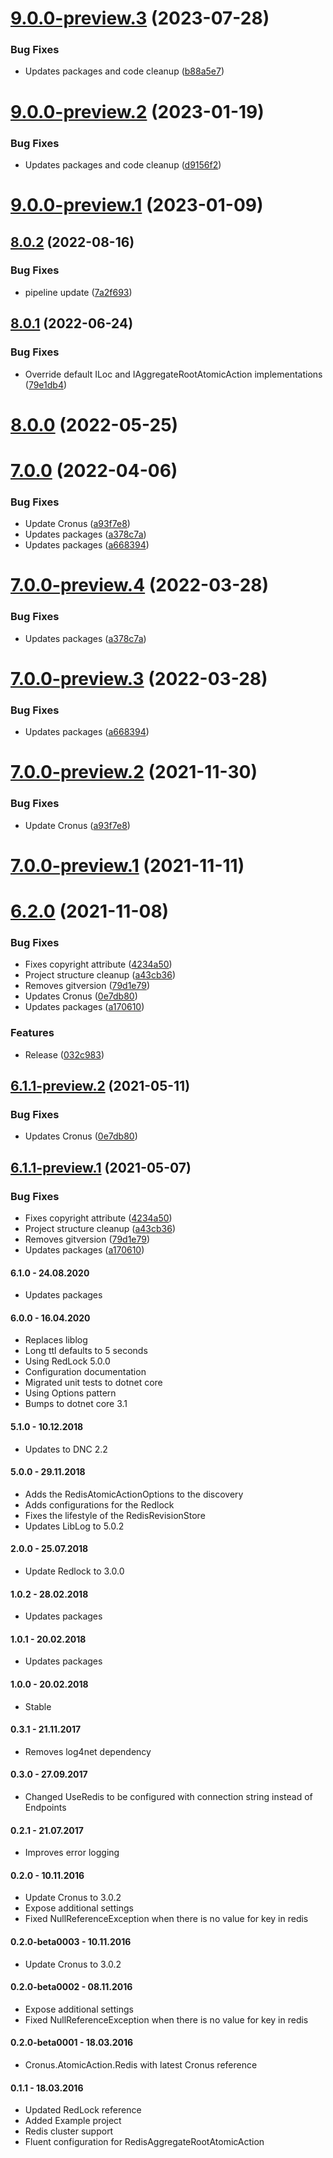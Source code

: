 # [9.0.0-preview.3](https://github.com/Elders/Cronus.AtomicAction.Redis/compare/v9.0.0-preview.2...v9.0.0-preview.3) (2023-07-28)


### Bug Fixes

* Updates packages and code cleanup ([b88a5e7](https://github.com/Elders/Cronus.AtomicAction.Redis/commit/b88a5e7a88068b3649114c33628cf6529af35851))

# [9.0.0-preview.2](https://github.com/Elders/Cronus.AtomicAction.Redis/compare/v9.0.0-preview.1...v9.0.0-preview.2) (2023-01-19)


### Bug Fixes

* Updates packages and code cleanup ([d9156f2](https://github.com/Elders/Cronus.AtomicAction.Redis/commit/d9156f2217cb9ef8144ca3437ef479f3fc8120f7))

# [9.0.0-preview.1](https://github.com/Elders/Cronus.AtomicAction.Redis/compare/v8.0.2...v9.0.0-preview.1) (2023-01-09)

## [8.0.2](https://github.com/Elders/Cronus.AtomicAction.Redis/compare/v8.0.1...v8.0.2) (2022-08-16)


### Bug Fixes

* pipeline update ([7a2f693](https://github.com/Elders/Cronus.AtomicAction.Redis/commit/7a2f69327a7fe993a36cab75f207a60be6293b36))

## [8.0.1](https://github.com/Elders/Cronus.AtomicAction.Redis/compare/v8.0.0...v8.0.1) (2022-06-24)


### Bug Fixes

* Override default ILoc and IAggregateRootAtomicAction implementations ([79e1db4](https://github.com/Elders/Cronus.AtomicAction.Redis/commit/79e1db41c8e048ecc2c32ec025c7ed85b22ebea6))

# [8.0.0](https://github.com/Elders/Cronus.AtomicAction.Redis/compare/v7.0.0...v8.0.0) (2022-05-25)

# [7.0.0](https://github.com/Elders/Cronus.AtomicAction.Redis/compare/v6.2.0...v7.0.0) (2022-04-06)


### Bug Fixes

* Update Cronus ([a93f7e8](https://github.com/Elders/Cronus.AtomicAction.Redis/commit/a93f7e86851ec34b3a4457bbdd0e7383f32cc1a7))
* Updates packages ([a378c7a](https://github.com/Elders/Cronus.AtomicAction.Redis/commit/a378c7a2a4afcf6501bd10f6882d8f393f328d09))
* Updates packages ([a668394](https://github.com/Elders/Cronus.AtomicAction.Redis/commit/a6683947708a3238d93da50e941e5d815acfb56a))

# [7.0.0-preview.4](https://github.com/Elders/Cronus.AtomicAction.Redis/compare/v7.0.0-preview.3...v7.0.0-preview.4) (2022-03-28)


### Bug Fixes

* Updates packages ([a378c7a](https://github.com/Elders/Cronus.AtomicAction.Redis/commit/a378c7a2a4afcf6501bd10f6882d8f393f328d09))

# [7.0.0-preview.3](https://github.com/Elders/Cronus.AtomicAction.Redis/compare/v7.0.0-preview.2...v7.0.0-preview.3) (2022-03-28)


### Bug Fixes

* Updates packages ([a668394](https://github.com/Elders/Cronus.AtomicAction.Redis/commit/a6683947708a3238d93da50e941e5d815acfb56a))

# [7.0.0-preview.2](https://github.com/Elders/Cronus.AtomicAction.Redis/compare/v7.0.0-preview.1...v7.0.0-preview.2) (2021-11-30)


### Bug Fixes

* Update Cronus ([a93f7e8](https://github.com/Elders/Cronus.AtomicAction.Redis/commit/a93f7e86851ec34b3a4457bbdd0e7383f32cc1a7))

# [7.0.0-preview.1](https://github.com/Elders/Cronus.AtomicAction.Redis/compare/v6.2.0...v7.0.0-preview.1) (2021-11-11)

# [6.2.0](https://github.com/Elders/Cronus.AtomicAction.Redis/compare/v6.1.0...v6.2.0) (2021-11-08)


### Bug Fixes

* Fixes copyright attribute ([4234a50](https://github.com/Elders/Cronus.AtomicAction.Redis/commit/4234a50188ff75cb877f2876474519c10f2b19d4))
* Project structure cleanup ([a43cb36](https://github.com/Elders/Cronus.AtomicAction.Redis/commit/a43cb36fb76b18f165dca06c0a8307d27cf64151))
* Removes gitversion ([79d1e79](https://github.com/Elders/Cronus.AtomicAction.Redis/commit/79d1e793ea1b869dc7f468b14cd099255c8bd4ba))
* Updates Cronus ([0e7db80](https://github.com/Elders/Cronus.AtomicAction.Redis/commit/0e7db8057fe1220584512c4bb19f1c81a85ec5f3))
* Updates packages ([a170610](https://github.com/Elders/Cronus.AtomicAction.Redis/commit/a170610acf17ec67ae586396d564bd864d83b247))


### Features

* Release ([032c983](https://github.com/Elders/Cronus.AtomicAction.Redis/commit/032c983ddab0e6ab715f07d8883cbb6a60a6c0f4))

## [6.1.1-preview.2](https://github.com/Elders/Cronus.AtomicAction.Redis/compare/v6.1.1-preview.1...v6.1.1-preview.2) (2021-05-11)


### Bug Fixes

* Updates Cronus ([0e7db80](https://github.com/Elders/Cronus.AtomicAction.Redis/commit/0e7db8057fe1220584512c4bb19f1c81a85ec5f3))

## [6.1.1-preview.1](https://github.com/Elders/Cronus.AtomicAction.Redis/compare/v6.1.0...v6.1.1-preview.1) (2021-05-07)


### Bug Fixes

* Fixes copyright attribute ([4234a50](https://github.com/Elders/Cronus.AtomicAction.Redis/commit/4234a50188ff75cb877f2876474519c10f2b19d4))
* Project structure cleanup ([a43cb36](https://github.com/Elders/Cronus.AtomicAction.Redis/commit/a43cb36fb76b18f165dca06c0a8307d27cf64151))
* Removes gitversion ([79d1e79](https://github.com/Elders/Cronus.AtomicAction.Redis/commit/79d1e793ea1b869dc7f468b14cd099255c8bd4ba))
* Updates packages ([a170610](https://github.com/Elders/Cronus.AtomicAction.Redis/commit/a170610acf17ec67ae586396d564bd864d83b247))

#### 6.1.0 - 24.08.2020
* Updates packages

#### 6.0.0 - 16.04.2020
* Replaces liblog
* Long ttl defaults to 5 seconds
* Using RedLock 5.0.0
* Configuration documentation
* Migrated unit tests to dotnet core
* Using Options pattern
* Bumps to dotnet core 3.1

#### 5.1.0 - 10.12.2018
* Updates to DNC 2.2

#### 5.0.0 - 29.11.2018
* Adds the RedisAtomicActionOptions to the discovery
* Adds configurations for the Redlock
* Fixes the lifestyle of the RedisRevisionStore
* Updates LibLog to 5.0.2

#### 2.0.0 - 25.07.2018
* Update Redlock to 3.0.0

#### 1.0.2 - 28.02.2018
* Updates packages

#### 1.0.1 - 20.02.2018
* Updates packages

#### 1.0.0 - 20.02.2018
* Stable

#### 0.3.1 - 21.11.2017
* Removes log4net dependency

#### 0.3.0 - 27.09.2017
* Changed UseRedis to be configured with connection string instead of Endpoints

#### 0.2.1 - 21.07.2017
* Improves error logging

#### 0.2.0 - 10.11.2016
* Update Cronus to 3.0.2
* Expose additional settings
* Fixed NullReferenceException when there is no value for key in redis

#### 0.2.0-beta0003 - 10.11.2016
* Update Cronus to 3.0.2

#### 0.2.0-beta0002 - 08.11.2016
* Expose additional settings
* Fixed NullReferenceException when there is no value for key in redis

#### 0.2.0-beta0001 - 18.03.2016
* Cronus.AtomicAction.Redis with latest Cronus reference

#### 0.1.1 - 18.03.2016
* Updated RedLock reference
* Added Example project
* Redis cluster support
* Fluent configuration for RedisAggregateRootAtomicAction
